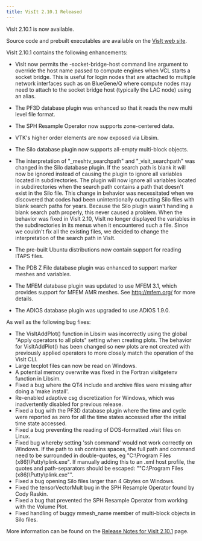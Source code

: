 ```yaml
---
title: VisIt 2.10.1 Released
---
```


VisIt 2.10.1 is now available.

Source code and prebuilt executables are available on the [VisIt web site](https://visit.llnl.gov/).

VisIt 2.10.1 contains the following enhancements:

* VisIt now permits the -socket-bridge-host command line argument to override the host name passed to compute engines when VCL starts a socket bridge. This is useful for login nodes that are attached to multiple network interfaces such as on BlueGene/Q where compute nodes may need to attach to the socket bridge host (typically the LAC node) using an alias.

* The PF3D database plugin was enhanced so that it reads the new multi level file format.
* The SPH Resample Operator now supports zone-centered data.
* VTK's higher order elements are now exposed via Libsim.
* The Silo database plugin now supports all-empty multi-block objects.
* The interpretation of "_meshtv_searchpath" and "_visit_searchpath" was changed in the Silo database plugin. If the search path is blank it will now be ignored instead of causing the plugin to ignore all variables located in subdirectories. The plugin will now ignore all variables located in subdirectories when the search path contains a path that doesn't exist in the Silo file. This change in behavior was necessitated when we discovered that codes had been unintentionally outputting Silo files with blank search paths for years. Because the Silo plugin wasn't handling a blank search path properly, this never caused a problem. When the behavior was fixed in VisIt 2.10, VisIt no longer displayed the variables in the subdirectories in its menus when it encountered such a file. Since we couldn't fix all the existing files, we decided to change the interpretation of the search path in VisIt.
* The pre-built Ubuntu distributions now contain support for reading ITAPS files.
* The PDB Z File database plugin was enhanced to support marker meshes and variables.
* The MFEM database plugin was updated to use MFEM 3.1, which provides support for MFEM AMR meshes. See http://mfem.org/ for more details.
* The ADIOS database plugin was upgraded to use ADIOS 1.9.0.

As well as the following bug fixes:

* The VisItAddPlot() function in Libsim was incorrectly using the global "Apply operators to all plots" setting when creating plots. The behavior for VisItAddPlot() has been changed so new plots are not created with previously applied operators to more closely match the operation of the VisIt CLI.
* Large tecplot files can now be read on Windows.
* A potential memory overwrite was fixed in the Fortran visitgetenv function in Libsim.
* Fixed a bug where the QT4 include and archive files were missing after doing a 'make install'.
* Re-enabled adaptive csg discretization for Windows, which was inadvertently disabled for previous release.
* Fixed a bug with the PF3D database plugin where the time and cycle were reported as zero for all the time states accessed after the initial time state accessed.
* Fixed a bug preventing the reading of DOS-formatted .visit files on Linux.
* Fixed bug whereby setting 'ssh command' would not work correctly on Windows. If the path to ssh contains spaces, the full path and command need to be surrounded in double-quotes, eg "C:\Program Files (x86)\Putty\plink.exe". If manually adding this to an .xml host profile, the quotes and path-separators should be escaped: "\"C:\\Program Files (x86)\\Putty\\plink.exe\"".
* Fixed a bug opening Silo files larger than 4 Gbytes on Windows.
* Fixed the tensorVectorMult bug in the SPH Resample Operator found by Cody Raskin.
* Fixed a bug that prevented the SPH Resample Operator from working with the Volume Plot.
* Fixed handling of buggy mmesh_name member of multi-block objects in Silo files.

More information can be found on the [Release Notes for VisIt 2.10.1](https://wci.llnl.gov/simulation/computer-codes/visit/releases/release-notes-2.10.1) page.
